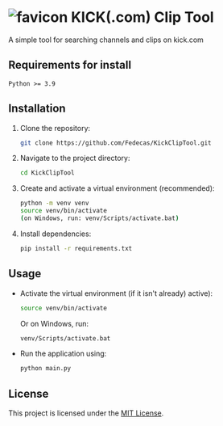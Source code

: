 # ![favicon](favicon.ico) KICK(.com) Clip Tool

A simple tool for searching channels and clips on kick.com

## Requirements for install

`Python >= 3.9`

## Installation

1. Clone the repository:
    ```bash
    git clone https://github.com/Fedecas/KickClipTool.git
    ```
2. Navigate to the project directory:
    ```bash
    cd KickClipTool
    ```
3. Create and activate a virtual environment (recommended):
    ```bash
    python -m venv venv
    source venv/bin/activate
    (on Windows, run: venv/Scripts/activate.bat)
    ```
4. Install dependencies:
    ```bash
    pip install -r requirements.txt
    ```

## Usage

* Activate the virtual environment (if it isn't already) active):
    ```bash
    source venv/bin/activate
    ```
    Or on Windows, run:
    ```bash
    venv/Scripts/activate.bat
    ```

* Run the application using:
    ```bash
    python main.py
    ```

## License

This project is licensed under the [MIT License](LICENSE).